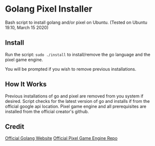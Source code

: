 # Golang Pixel Installer #

Bash script to install golang and/or pixel on Ubuntu.
(Tested on Ubuntu 19.10, March 15 2020)

## Install ##

Run the script: ```sudo ./install``` to install/remove the go language and the pixel game engine.

You will be prompted if you wish to remove previous installations.


## How It Works ##

Previous installations of go and pixel are removed from you system if desired.
Script checks for the latest version of go and installs if from the official google api location.
Pixel game engine and all prerequisites are installed from the official creator's github.

## Credit ##

[Official Golang Website](https://golang.org/ "golang.org")
[Official Pixel Game Engine Repo](https://github.com/faiface/pixel "github.com/faiface/pixel")
